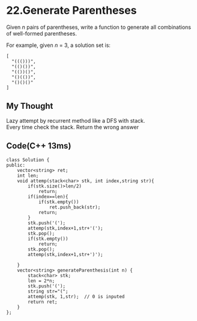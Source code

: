 # 22.Generate Parentheses
Given *n* pairs of parentheses, write a function to generate all combinations of well-formed parentheses.

For example, given *n* = 3, a solution set is:

    [
      "((()))",
      "(()())",
      "(())()",
      "()(())",
      "()()()"
    ]

## My Thought
Lazy attempt by recurrent method like a DFS with stack.  
Every time check the stack. Return the wrong answer

## Code(C++ 13ms)

	class Solution {
    public:
        vector<string> ret;
        int len;
        void attemp(stack<char> stk, int index,string str){
            if(stk.size()>len/2)
                return;
            if(index==len){
                if(stk.empty())
                    ret.push_back(str);
                return;
            }
            stk.push('(');
            attemp(stk,index+1,str+'(');
            stk.pop();
            if(stk.empty())
                return;
            stk.pop();
            attemp(stk,index+1,str+')');

        }
        vector<string> generateParenthesis(int n) {
            stack<char> stk;
            len = 2*n;
            stk.push('(');
            string str="(";
            attemp(stk, 1,str);  // 0 is inputed
            return ret;
        }
    };